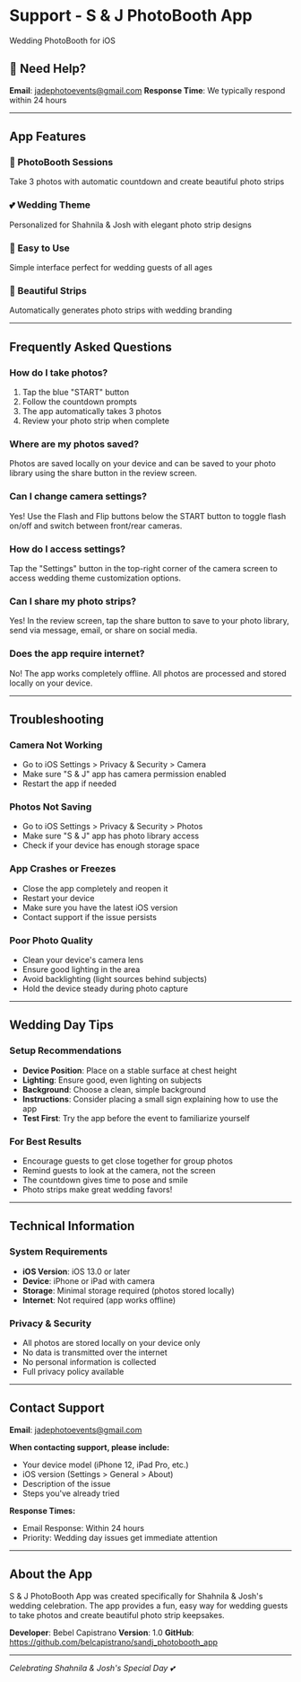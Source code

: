 # Support - S & J PhotoBooth App

Wedding PhotoBooth for iOS

## 📧 Need Help?

**Email**: jadephotoevents@gmail.com
**Response Time**: We typically respond within 24 hours

---

## App Features

### 📸 PhotoBooth Sessions
Take 3 photos with automatic countdown and create beautiful photo strips

### 💕 Wedding Theme
Personalized for Shahnila & Josh with elegant photo strip designs

### 📱 Easy to Use
Simple interface perfect for wedding guests of all ages

### 🎨 Beautiful Strips
Automatically generates photo strips with wedding branding

---

## Frequently Asked Questions

### How do I take photos?
1. Tap the blue "START" button
2. Follow the countdown prompts
3. The app automatically takes 3 photos
4. Review your photo strip when complete

### Where are my photos saved?
Photos are saved locally on your device and can be saved to your photo library using the share button in the review screen.

### Can I change camera settings?
Yes! Use the Flash and Flip buttons below the START button to toggle flash on/off and switch between front/rear cameras.

### How do I access settings?
Tap the "Settings" button in the top-right corner of the camera screen to access wedding theme customization options.

### Can I share my photo strips?
Yes! In the review screen, tap the share button to save to your photo library, send via message, email, or share on social media.

### Does the app require internet?
No! The app works completely offline. All photos are processed and stored locally on your device.

---

## Troubleshooting

### Camera Not Working
- Go to iOS Settings > Privacy & Security > Camera
- Make sure "S & J" app has camera permission enabled
- Restart the app if needed

### Photos Not Saving
- Go to iOS Settings > Privacy & Security > Photos
- Make sure "S & J" app has photo library access
- Check if your device has enough storage space

### App Crashes or Freezes
- Close the app completely and reopen it
- Restart your device
- Make sure you have the latest iOS version
- Contact support if the issue persists

### Poor Photo Quality
- Clean your device's camera lens
- Ensure good lighting in the area
- Avoid backlighting (light sources behind subjects)
- Hold the device steady during photo capture

---

## Wedding Day Tips

### Setup Recommendations
- **Device Position**: Place on a stable surface at chest height
- **Lighting**: Ensure good, even lighting on subjects
- **Background**: Choose a clean, simple background
- **Instructions**: Consider placing a small sign explaining how to use the app
- **Test First**: Try the app before the event to familiarize yourself

### For Best Results
- Encourage guests to get close together for group photos
- Remind guests to look at the camera, not the screen
- The countdown gives time to pose and smile
- Photo strips make great wedding favors!

---

## Technical Information

### System Requirements
- **iOS Version**: iOS 13.0 or later
- **Device**: iPhone or iPad with camera
- **Storage**: Minimal storage required (photos stored locally)
- **Internet**: Not required (app works offline)

### Privacy & Security
- All photos are stored locally on your device only
- No data is transmitted over the internet
- No personal information is collected
- Full privacy policy available

---

## Contact Support

**Email**: jadephotoevents@gmail.com

**When contacting support, please include:**
- Your device model (iPhone 12, iPad Pro, etc.)
- iOS version (Settings > General > About)
- Description of the issue
- Steps you've already tried

**Response Times:**
- Email Response: Within 24 hours
- Priority: Wedding day issues get immediate attention

---

## About the App

S & J PhotoBooth App was created specifically for Shahnila & Josh's wedding celebration. The app provides a fun, easy way for wedding guests to take photos and create beautiful photo strip keepsakes.

**Developer**: Bebel Capistrano
**Version**: 1.0
**GitHub**: https://github.com/belcapistrano/sandj_photobooth_app

---

*Celebrating Shahnila & Josh's Special Day 💕*